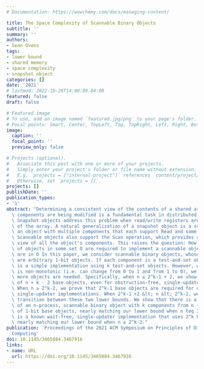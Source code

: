 ```yaml
---
# Documentation: https://wowchemy.com/docs/managing-content/

title: The Space Complexity of Scannable Binary Objects
subtitle: ''
summary: ''
authors:
- Sean Ovens
tags:
- lower bound
- shared memory
- space complexity
- snapshot object
categories: []
date: '2021'
# lastmod: 2022-10-28T14:00:09-04:00
featured: false
draft: false

# Featured image
# To use, add an image named `featured.jpg/png` to your page's folder.
# Focal points: Smart, Center, TopLeft, Top, TopRight, Left, Right, BottomLeft, Bottom, BottomRight.
image:
  caption: ''
  focal_point: ''
  preview_only: false

# Projects (optional).
#   Associate this post with one or more of your projects.
#   Simply enter your project's folder or file name without extension.
#   E.g. `projects = ["internal-project"]` references `content/project/deep-learning/index.md`.
#   Otherwise, set `projects = []`.
projects: []
publishDate: ''
publication_types:
- '1'
abstract: "Determining a consistent view of the contents of a shared array while its\
  \ components are being modified is a fundamental task in distributed algorithm design.\
  \ Snapshot objects address this problem when read/write registers are components\
  \ of the array. A natural generalization of a snapshot object is a scannable object,\
  \ an object with multiple components that each support Read and some other operations.\
  \ Scannable objects also support the Scan operation, which provides an instantaneous\
  \ view of all the object's components. This raises the question: How many instances\
  \ of objects in some set O are required to implement a scannable object whose components\
  \ are in O In this paper, we consider scannable binary objects, whose components\
  \ are arbitrary 1-bit objects. If each component is a test-and-set object, there\
  \ is a simple implementation using k test-and-set objects. However, when each component\
  \ is non-monotonic (i.e. can change from 0 to 1 and from 1 to 0), we prove that\
  \ more objects are needed. Specifically, when n ≤ 2^k-1 + 2, we show a lower bound\
  \ of n + k - 2 base objects, even for obstruction-free, single-updater implementations.\
  \ When n ≥ 2^k-2, we prove that 2^k-1 base objects are required for obstruction-free,\
  \ single-updater implementations. When 2^k-1 +2 &lt; n &lt; 2^k-2, we show a gradual\
  \ transition between these two lower bounds. We show that there is a lock-free implementation\
  \ of an n-process, scannable binary object with k components from n + k instances\
  \ of 1-bit base objects, nearly matching our lower bound when n łeq 2^k-1 + 2. There\
  \ is a known wait-free, single-updater implementation that uses 2^k base objects,\
  \ nearly matching our lower bound when n ≥ 2^k-2."
publication: 'Proceedings of the 2021 ACM Symposium on Principles of Distributed
  Computing'
doi: 10.1145/3465084.3467916
links:
- name: URL
  url: https://doi.org/10.1145/3465084.3467916
---
```

